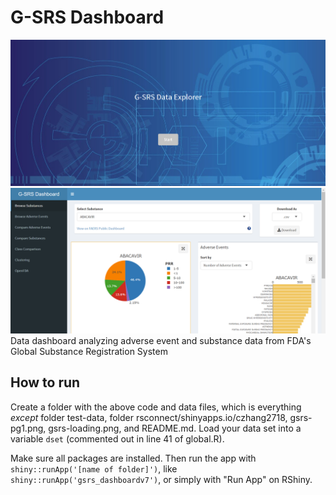 # G-SRS Dashboard
![Loading Page](./gsrs-loading.png)
![Page 1](gsrs-pg1.png)
Data dashboard analyzing adverse event and substance data from FDA's Global Substance Registration System

## How to run
Create a folder with the above code and data files, which is everything *except* folder test-data, folder rsconnect/shinyapps.io/czhang2718, gsrs-pg1.png, gsrs-loading.png, and README.md. Load your data set into a variable `dset` (commented out in line 41 of global.R). 

Make sure all packages are installed. Then run the app with `shiny::runApp('[name of folder]')`, like `shiny::runApp('gsrs_dashboardv7')`, or simply with "Run App" on RShiny.
